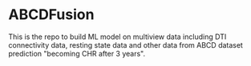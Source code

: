 # ABCDFusion
This is the repo to build ML model on multiview data including DTI connectivity data, resting state data and other data from ABCD dataset prediction "becoming CHR after 3 years". 

